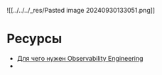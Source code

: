 ![[../../../_res/Pasted image 20240930133051.png]]

# Ресурсы

- [Для чего нужен Observability Engineering](https://habr.com/ru/companies/slurm/articles/713196/)
- 